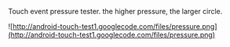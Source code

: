 Touch event pressure tester.
the higher pressure, the larger circle.

![http://android-touch-test1.googlecode.com/files/pressure.png](http://android-touch-test1.googlecode.com/files/pressure.png)